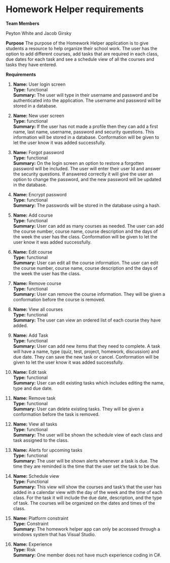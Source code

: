 # Homework Helper requirements

**Team Members**

Peyton White and Jacob Girsky

**Purpose**
The purpose of the Homework Helper application is to give students a resource to help organize their school work. The user has the option to add different courses, add tasks that are required in each class, due dates for each task and see a schedule view of all the courses and tasks they have entered. 

**Requirements**

1.	**Name:** User login screen\
**Type:** functional\
**Summary:** The user will type in their username and password and be authenticated into the application. The username and password will be stored in a database.

2.	**Name:** New user screen\
**Type:** functional\
**Summary:** If the user has not made a profile then they can add a first name, last name, username, password and security questions. This information will be stored in a database. Conformation will be given to let the user know it was added successfully.

3.	**Name:** Forgot password\
**Type:** functional\
**Summary:** On the login screen an option to restore a forgotten password will be included. The user will enter their user Id and answer the security questions. If answered correctly it will give the user an option to change the password, and the new password will be updated in the database.

3.	**Name:** Encrypt password\
**Type:** functional\
**Summary:** The passwords will be stored in the database using a hash.

4.	**Name:** Add course\
**Type:** functional\
**Summary:** User can add as many courses as needed. The user can add the course number, course name, course description and the days of the week the user has the class. Conformation will be given to let the user know it was added successfully.

5.	**Name:** Edit course\
**Type:** functional\
**Summary:** User can edit all the course information. The user can edit the course number, course name, course description and the days of the week the user has the class.

6.	**Name:** Remove course\
**Type:** functional\
**Summary:** User can remove the course information. They will be given a conformation before the course is removed. 

3.	**Name:** View all courses\
**Type:** functional\
**Summary:** The user can view an ordered list of each course they have added.

7.	**Name:** Add Task\
**Type:** functional\
**Summary:** User can add new items that they need to complete. A task will have a name, type (quiz, test, project, homework, discussion) and due date. They can save the new task or cancel. Conformation will be given to let the user know it was added successfully. 

8.	**Name:** Edit task\
**Type:** functional\
**Summary:** User can edit existing tasks which includes editing the name, type and due date. 

9.	**Name:** Remove task\
**Type:** functional\
**Summary:** User can delete existing tasks. They will be given a conformation before the task is removed. 

3.	**Name:** View all tasks\
**Type:** functional\
**Summary:** The user will be shown the schedule view of each class and task assigned to the class.

3.	**Name:** Alerts for upcoming tasks\
**Type:** functional\
**Summary:** The user will be shown alerts whenever a task is due. The time they are reminded is the time that the user set the task to be due.

10.	**Name:** Schedule view\
**Type:** Functional\
**Summary:** This view will show the courses and task’s that the user has added in a calendar view with the day of the week and the time of each class. For the task it will include the due date, description, and the type of task. The courses will be organized on the dates and times of the class. 

12.	**Name:** Platform constraint\
**Type:**  Constraint\
**Summary:** The homework helper app can only be accessed through a windows system that has Visual Studio.

13.	**Name:** Experience\
**Type:** Risk\
**Summary:** One member does not have much experience coding in C#. 






















